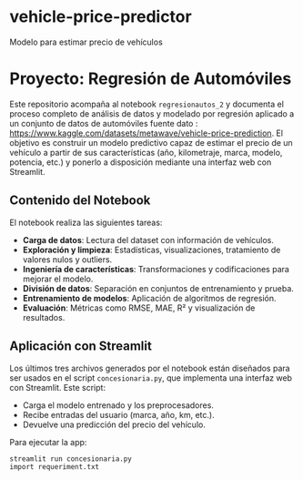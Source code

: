 # vehicle-price-predictor
Modelo para estimar precio de vehículos
# Proyecto: Regresión de Automóviles

Este repositorio acompaña al notebook `regresionautos_2`  y documenta el proceso completo de análisis de datos y modelado por regresión aplicado a un conjunto de datos de automóviles fuente dato : https://www.kaggle.com/datasets/metawave/vehicle-price-prediction. El objetivo es construir un modelo predictivo capaz de estimar el precio de un vehículo a partir de sus características (año, kilometraje, marca, modelo, potencia, etc.) y ponerlo a disposición mediante una interfaz web con Streamlit.

## Contenido del Notebook

El notebook realiza las siguientes tareas:

- **Carga de datos**: Lectura del dataset con información de vehículos.
- **Exploración y limpieza**: Estadísticas, visualizaciones, tratamiento de valores nulos y outliers.
- **Ingeniería de características**: Transformaciones y codificaciones para mejorar el modelo.
- **División de datos**: Separación en conjuntos de entrenamiento y prueba.
- **Entrenamiento de modelos**: Aplicación de algoritmos de regresión.
- **Evaluación**: Métricas como RMSE, MAE, R² y visualización de resultados.


## Aplicación con Streamlit

Los últimos tres archivos generados por el notebook están diseñados para ser usados en el script `concesionaria.py`, que implementa una interfaz web con Streamlit. Este script:

- Carga el modelo entrenado y los preprocesadores.
- Recibe entradas del usuario (marca, año, km, etc.).
- Devuelve una predicción del precio del vehículo.

Para ejecutar la app:

```bash
streamlit run concesionaria.py
import requeriment.txt
